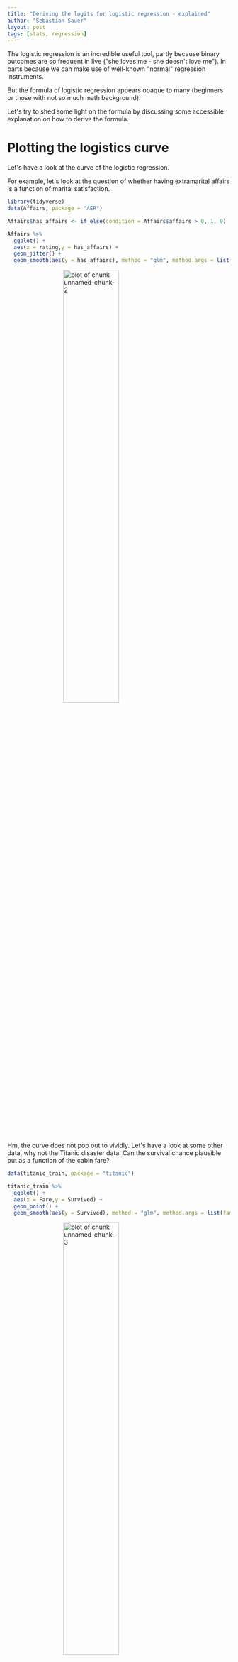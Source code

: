 ```yaml
---
title: "Deriving the logits for logistic regression - explained"
author: "Sebastian Sauer"
layout: post
tags: [stats, regression]
---
```





The logistic regression is an incredible useful tool, partly because binary outcomes are so frequent in live ("she loves me - she doesn't love me"). In parts because we can make use of well-known "normal" regression instruments.

But the formula of logistic regression appears opaque to many (beginners or those with not so much math background).

Let's try to shed some light on the formula by discussing some accessible explanation on how to derive the formula.


# Plotting the logistics curve
Let's have a look at the curve of the logistic regression.

For example, let's look at the question of whether having extramarital affairs is a function of marital satisfaction.


```r
library(tidyverse)
data(Affairs, package = "AER")
```


```r
Affairs$has_affairs <- if_else(condition = Affairs$affairs > 0, 1, 0)

Affairs %>% 
  ggplot() +
  aes(x = rating,y = has_affairs) +
  geom_jitter() +
  geom_smooth(aes(y = has_affairs), method = "glm", method.args = list(family = "binomial"), se = FALSE)
```

<img src="https://sebastiansauer.github.io/images/2017-05-06/figure/unnamed-chunk-2-1.png" title="plot of chunk unnamed-chunk-2" alt="plot of chunk unnamed-chunk-2" width="50%" style="display: block; margin: auto;" />

Hm, the curve does not pop out to vividly. Let's have a look at some other data, why not the Titanic disaster data. Can the survival chance plausible put as a function of the cabin fare?


```r
data(titanic_train, package = "titanic")

titanic_train %>% 
  ggplot() +
  aes(x = Fare,y = Survived) +
  geom_point() +
  geom_smooth(aes(y = Survived), method = "glm", method.args = list(family = "binomial"), se = FALSE)
```

<img src="https://sebastiansauer.github.io/images/2017-05-06/figure/unnamed-chunk-3-1.png" title="plot of chunk unnamed-chunk-3" alt="plot of chunk unnamed-chunk-3" width="50%" style="display: block; margin: auto;" />


Hm, maybe better to look at the curve in general.


```r
logist <- function(x){
  y = exp(x) / (1 + exp(x))
}

p1 <- ggplot(data_frame())

p1 + stat_function(aes(-5:5), fun = logist) + xlab("x")
```

<img src="https://sebastiansauer.github.io/images/2017-05-06/figure/unnamed-chunk-4-1.png" title="plot of chunk unnamed-chunk-4" alt="plot of chunk unnamed-chunk-4" width="50%" style="display: block; margin: auto;" />

Ok, better.


# Functional form

It is well-known that the fucntional form of the logictic regression curve is

$$f(t) = p(Y=1) = \frac{e^t}{1+e^t}$$

where $$e$$ is Euler's number (2.718...) and $$t$$ can be any linear combination of predictors such as $$b0 + b1x$$. $$Y=1$$ indicates that the event in question has occured (eg., "survived", "has_affairs").

Assume that $$t$$ is $$b0 + b1x$$ then

$$f(t) = \frac{e^{b0+b1x}}{1+e^{b0+b1x}}$$


Now what? Well, we would to end up with the "typical" formula of the logistic regression, something like:

$$f(x)= L(b0+b1x+...)$$

where $$L$$ is the *Logit*, i.e.,

$$f(t) = ln \left( \frac{e^t}{1+e^t} \right)=b0+b1x$$

# Deriving the formula

Ok, in a first step, let's take our $$p(Y=1) = f(t)$$ and divide by the probability of the complementary event. If the probability of event $$A$$ is $$p$$, the the probability of $$not-A$$ is $$1-p$$. Thus

$$\frac{f(t)}{1-f(t)} = \frac{\frac{e^t}{1+e^t}}{1-\frac{e^t}{1+e^t}}$$

So wat did we do? We have just replaced $$f(t)$$ by $$\frac{e^t}{1e^t}$$, and have therey computed the *odds*.

Next, we multiply the equation by $$\frac{1+e^t}{1+e^t}$$ (which is the neutral element, 1), yielding.

$$=\frac{e^t}{(e^t+1) \cdot \left(\frac{1+e^t}{1+e^t} - \frac{e^t}{e^t+1} \right)}$$

In other words, the denominator of the numerator "wandered" down to the denominator.

Now, we can simplify the denominator a bit:

$$=\frac{e^t}{(e^t+1) \cdot \left( \frac{1+e^t - e^t}{e^t + 1} \right) }$$

Simplifying the denominator further

$$=\frac{e^t}{(e^t+1) \cdot \left( \frac{1}{e^t + 1} \right) }$$

But the denominator simplifies to $1$, as can be seen here

$$=\frac{e^t}{\frac{e^t+1}{e^t + 1} }$$


so the final solution is

$$=e^t$$.

Ok, great, but what does this solution tells us? It tells us the that the *odds* simplify to $$e^t$$.

Now, let's take the (natural) *logarithm* of this expression.

$$ln(e^t)=t$$

by the rules of exponents algebra.

But $$t = b0 + b1x$$.

In sum

$$ln\left( \frac{f(t)}{1-f(t)}\right) = b0 + b1x$$

The left part of the previous equation is called the *logit* which is "odds plus logarithm" of $$f(t)$$, or rather, more precisely, the logarithm of the odss of $$p/(1-p)$$.

Looking back, what have we gained? We now know that if we take the logit of any linear combination, we will get the logistic regression formula. In simple words: "Take the normal regression equation, apply the logit $$L$$, and you'll get out the logistic regression" (provided the criterion is binary).

$$L(t) = ln\left( \frac{f(t)}{1-f(t)}\right) = b0 + b1x$$.

>   The formula of the logistic regression is similar in the "normal" regression. The only difference is that the *logit function* has been applied to the "normal" regression formula.


The linearity of the logit helps us to apply our standard regression vocabulary: "If X is increased by 1 unit, the *logit* of Y changes by b1". Just insert "the logit"; the rest of the sentence is the normal regression parlance.

Note that the slope of the curve is not linear, hence b1 is not equal for all values of X.



